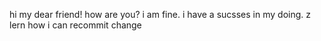 hi my dear friend! how are you?
i am fine. i have a sucsses in my doing. z lern how i can recommit change 
